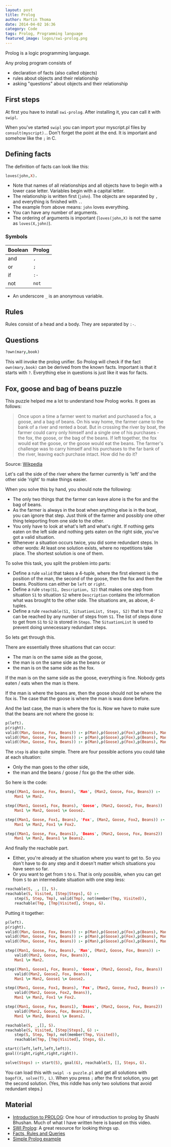 ```yaml
---
layout: post
title: Prolog
author: Martin Thoma
date: 2014-04-02 16:36
category: Code
tags: Prolog, Programming language
featured_image: logos/swi-prolog.png
---
```


Prolog is a logic programming language.

Any prolog program consists of

* declaration of facts (also called objects)
* rules about objects and their relationship
* asking "questions" about objects and their relationship

## First steps
At first you have to install `swi-prolog`. After installing it, you can call it
with `swipl`.

When you've started `swipl` you can import your myscript.pl files by `consult(myscript).`.
Don't forget the point at the end. It is important and somehow like the
`;` in C.

## Defining facts
The definition of facts can look like this:

```prolog
loves(john,X).
```

* Note that names of all relationships and all objects have to begin with a lower
case letter. Variables begin with a capital letter.
* The relationship is written first (`john`). The objects are separated by `,`
  and everything is finished with `.`.
* The example from above means: `john` loves everything.
* You can have any number of arguments.
* The ordering of arguments is important (`loves(john,X)` is not the same as `loves(X,john)`).

### Symbols

| Boolean | Prolog |
|---------|--------|
| and     | `,`    |
| or      | `;`    |
| if      | `:-`   |
| not     | `not`  |

* An underscore `_` is an anonymous variable.

## Rules

Rules consist of a head and a body. They are separated by `:-`.

## Questions

```prolog
?own(mary,book)
```

This will invoke the prolog unifier. So Prolog will check if the fact
`own(mary,book)` can be derived from the known facts. Important is that it
starts with `?`. Everything else in questions is just like it was for facts.

## Fox, goose and bag of beans puzzle

This puzzle helped me a lot to understand how Prolog works. It goes as follows:

> Once upon a time a farmer went to market and purchased a fox, a goose, and a bag of beans. On his way home, the farmer came to the bank of a river and rented a boat. But in crossing the river by boat, the farmer could carry only himself and a single one of his purchases - the fox, the goose, or the bag of the beans.
If left together, the fox would eat the goose, or the goose would eat the beans.
The farmer's challenge was to carry himself and his purchases to the far bank of the river, leaving each purchase intact. How did he do it?

Source: [Wikpedia](https://en.wikipedia.org/wiki/Fox,_goose_and_bag_of_beans_puzzle)

Let's call the side of the river where the farmer currently is 'left' and the other
side 'right' to make things easier.

When you solve this by hand, you should note the following:

* The only two things that the farmer can leave alone is the fox and the bag of beans.
* As the farmer is always in the boat when anything else is in the boat, you can ignore
  that step. Just think of the farmer and possibly one other thing teleporting
  from one side to the other.
* You only have to look at what's left and what's right. If nothing gets eaten
  on the left side and nothing gets eaten on the right side, you've got a valid
  situation.
* Whenever a situation occurs twice, you did some redundant steps. In other words:
  At least one solution exists, where no repetitions take place. The shortest
  solution is one of them.

To solve this task, you split the problem into parts:

* Define a rule `valid` that takes a 4-tuple, where the first element is the position
  of the man, the second of the goose, then the fox and then the beans. Positions
  can either be `left` or `right`.
* Define a rule `step(S1, Description, S2)` that makes one step from situation
  `S1` to situation `S2` where `Description` contains the information what was
  brought to the other side. The situations are, as above, 4-tuples.
* Define a rule `reachable(S1, SituationList, Steps, S2)` that is true if
  `S2` can be reached by any number of steps from `S1`. The list of steps done
  to get from `S1` to `S2` is stored in `Steps`. The `SituationList` is used to
  prevent doing unnecessary redundant steps.

So lets get through this.

There are essentially three situations that can occur:

* The man is on the same side as the goose,
* the man is on the same side as the beans or
* the man is on the same side as the fox.

If the man is on the same side as the goose, everything is fine. Nobody gets
eaten / eats when the man is there.

If the man is where the beans are, then the goose should not be where the fox is.
The case that the goose is where the man is was done before.

And the last case, the man is where the fox is. Now we have to make sure that
the beans are not where the goose is:

```prolog
p(left).
p(right).
valid((Man, Goose, Fox, Beans)) :- p(Man),p(Goose),p(Fox),p(Beans), Man == Goose.
valid((Man, Goose, Fox, Beans)) :- p(Man),p(Goose),p(Fox),p(Beans), Man == Beans, Goose \= Fox.
valid((Man, Goose, Fox, Beans)) :- p(Man),p(Goose),p(Fox),p(Beans), Man == Fox, Goose \= Beans.
```

The `step` is also quite simple. There are four possible actions you could take
at each situation:

* Only the man goes to the other side,
* the man and the beans / goose / fox go the the other side.

So here is  the code:

```prolog
step((Man1, Goose, Fox, Beans), 'Man', (Man2, Goose, Fox, Beans)) :-
    Man1 \= Man2.

step((Man1, Goose1, Fox, Beans), 'Goose', (Man2, Goose2, Fox, Beans)) :-
    Man1 \= Man2, Goose1 \= Goose2.

step((Man1, Goose, Fox1, Beans), 'Fox', (Man2, Goose, Fox2, Beans)) :-
    Man1 \= Man2, Fox1 \= Fox2.

step((Man1, Goose, Fox, Beans1), 'Beans', (Man2, Goose, Fox, Beans2)) :-
    Man1 \= Man2, Beans1 \= Beans2.
```

And finally the reachable part.

* Either, you're already at the situation where you want to get to. So you don't
  have to do any step and it doesn't matter which situations you have seen so far.
* Or you want to get from `S` to `G`. That is only possible, when you can get
  from `S` to an intermediate situation with one step less:

```prolog
reachable(S, _, [], S).
reachable(S, Visited, [Step|Steps], G) :-
    step(S, Step, Tmp), valid(Tmp), not(member(Tmp, Visited)),
    reachable(Tmp, [Tmp|Visited], Steps, G).
```

Putting it together:

```prolog
p(left).
p(right).
valid((Man, Goose, Fox, Beans)) :- p(Man),p(Goose),p(Fox),p(Beans), Man == Goose.
valid((Man, Goose, Fox, Beans)) :- p(Man),p(Goose),p(Fox),p(Beans), Man == Beans, Goose \= Fox.
valid((Man, Goose, Fox, Beans)) :- p(Man),p(Goose),p(Fox),p(Beans), Man == Fox, Goose \= Beans.

step((Man1, Goose, Fox, Beans), 'Man', (Man2, Goose, Fox, Beans)) :-
    valid((Man2, Goose, Fox, Beans)),
    Man1 \= Man2.

step((Man1, Goose1, Fox, Beans), 'Goose', (Man2, Goose2, Fox, Beans)) :-
    valid((Man2, Goose2, Fox, Beans)),
    Man1 \= Man2, Goose1 \= Goose2.

step((Man1, Goose, Fox1, Beans), 'Fox', (Man2, Goose, Fox2, Beans)) :-
    valid((Man2, Goose, Fox2, Beans)),
    Man1 \= Man2, Fox1 \= Fox2.

step((Man1, Goose, Fox, Beans1), 'Beans', (Man2, Goose, Fox, Beans2)) :-
    valid((Man2, Goose, Fox, Beans2)),
    Man1 \= Man2, Beans1 \= Beans2.

reachable(S, _,[], S).
reachable(S, Visited, [Step|Steps], G) :-
    step(S, Step, Tmp), not(member(Tmp, Visited)),
    reachable(Tmp, [Tmp|Visited], Steps, G).

start((left,left,left,left)).
goal((right,right,right,right)).

solve(Steps) :- start(S), goal(G), reachable(S, [], Steps, G).
```

You can load this with `swipl -s puzzle.pl` and get all solutions with `bagof(X, solve(T), L)`.
When you press `;` after the first solution, you get the second solution.
(Yes, this riddle has only two solutions that avoid redundant steps.)


## Material
* [Introduction to PROLOG](//www.youtube.com/watch?v=GHLfeGN5OMk): One hour of introduction to prolog by Shashi Bhushan. Much of what I have written here is based on this video.
* [SWI Prolog](http://www.swi-prolog.org/): A great resource for looking things up.
* [Facts, Rules and Queries](http://www.cs.trincoll.edu/~ram/cpsc352/notes/prolog/factsrules.html)
* [Simple Prolog example](http://www.cs.toronto.edu/~hojjat/384w09/simple-prolog-examples.html)